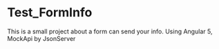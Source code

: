 # Test_FormInfo
This is a small project about a form can send your info. Using Angular 5, MockApi by JsonServer
